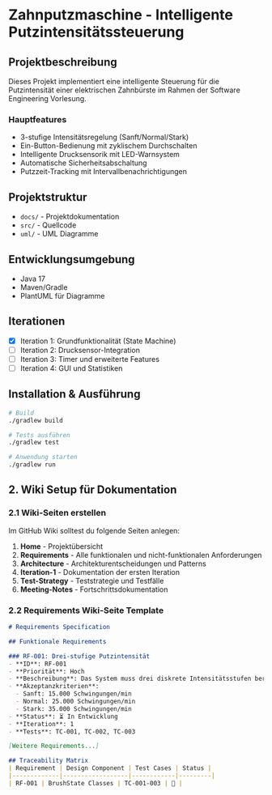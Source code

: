 # Zahnputzmaschine - Intelligente Putzintensitätssteuerung

## Projektbeschreibung
Dieses Projekt implementiert eine intelligente Steuerung für die Putzintensität einer elektrischen Zahnbürste im Rahmen der Software Engineering Vorlesung.

### Hauptfeatures
- 3-stufige Intensitätsregelung (Sanft/Normal/Stark)
- Ein-Button-Bedienung mit zyklischem Durchschalten
- Intelligente Drucksensorik mit LED-Warnsystem
- Automatische Sicherheitsabschaltung
- Putzzeit-Tracking mit Intervallbenachrichtigungen

## Projektstruktur
- `docs/` - Projektdokumentation
- `src/` - Quellcode
- `uml/` - UML Diagramme

## Entwicklungsumgebung
- Java 17
- Maven/Gradle
- PlantUML für Diagramme

## Iterationen
- [x] Iteration 1: Grundfunktionalität (State Machine)
- [ ] Iteration 2: Drucksensor-Integration
- [ ] Iteration 3: Timer und erweiterte Features
- [ ] Iteration 4: GUI und Statistiken

## Installation & Ausführung
```bash
# Build
./gradlew build

# Tests ausführen
./gradlew test

# Anwendung starten
./gradlew run
```

## 2. Wiki Setup für Dokumentation

### 2.1 Wiki-Seiten erstellen
Im GitHub Wiki solltest du folgende Seiten anlegen:

1. **Home** - Projektübersicht
2. **Requirements** - Alle funktionalen und nicht-funktionalen Anforderungen
3. **Architecture** - Architekturentscheidungen und Patterns
4. **Iteration-1** - Dokumentation der ersten Iteration
5. **Test-Strategy** - Teststrategie und Testfälle
6. **Meeting-Notes** - Fortschrittsdokumentation

### 2.2 Requirements Wiki-Seite Template
```markdown
# Requirements Specification

## Funktionale Requirements

### RF-001: Drei-stufige Putzintensität
- **ID**: RF-001
- **Priorität**: Hoch
- **Beschreibung**: Das System muss drei diskrete Intensitätsstufen bereitstellen
- **Akzeptanzkriterien**: 
  - Sanft: 15.000 Schwingungen/min
  - Normal: 25.000 Schwingungen/min
  - Stark: 35.000 Schwingungen/min
- **Status**: ⏳ In Entwicklung
- **Iteration**: 1
- **Tests**: TC-001, TC-002, TC-003

[Weitere Requirements...]

## Traceability Matrix
| Requirement | Design Component | Test Cases | Status |
|-------------|------------------|------------|---------|
| RF-001 | BrushState Classes | TC-001-003 | 🔄 |
